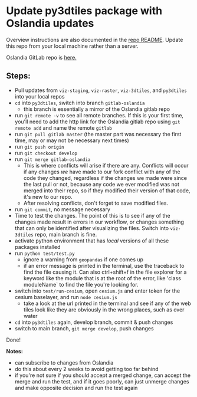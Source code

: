 # Update py3dtiles package with Oslandia updates

Overview instructions are also documented in the [repo README](https://github.com/PermafrostDiscoveryGateway/py3dtiles/blob/main/README.rst). Update this repo from your local machine rather than a server.

Oslandia GitLab repo is [here.](https://gitlab.com/Oslandia/py3dtiles) 

## Steps:
- Pull updates from `viz-staging`, `viz-raster`, `viz-3dtiles`, and `py3dtiles` into your local repos
- `cd` into `py3dtiles`, switch into branch `gitlab-oslandia`
    - this branch is essentially a mirror of the Oslandia gitlab repo
- run `git remote -v` to see all remote branches. If this is your first time, you'll need to add the http link for the Oslandia gitlab repo using `git remote add` and name the remote `gitlab`
- run `git pull gitlab master` (the master part was necessary the first time, may or may not be necessary next times)
- run `git push origin`
- run `git checkout develop`
- run `git merge gitlab-oslandia`
    - This is where conflicts will arise if there are any. Conflicts will occur if any changes _we_ have made to our fork conflict with any of the code they changed, regardless if the changes we made were since the last pull or not, because any code we ever modified was not merged into their repo, so if they modified their version of that code, it's new to our repo.
    - After resolving conflicts, don't forget to save modified files.
- run `git commit`, no message necessary
- Time to test the changes. The point of this is to see if any of the changes made result in errors in our workflow, or changes something that can only be identified after visualizing the files. Switch into `viz-3dtiles` repo, main branch is fine.
- activate python environment that has _local_ versions of all these packages installed
- run `python test/test.py`
    - ignore a warning from `geopandas` if one comes up
    - if an error message is printed in the terminal, use the traceback to find the file causing it. Can also ctrl+shift+f in the file explorer for a keyword like the module that is at the root of the error, like 'class moduleName` to find the file you're looking for.
- switch into `test/run-cesium`, open `cesium.js` and enter token for the cesium baselayer, and run `node cesium.js`
    - take a look at the url printed in the terminal and see if any of the web tiles look like they are obviously in the wrong places, such as over water
- `cd` into `py3dtiles` again, develop branch, commit & push changes 
- switch to main branch, `git merge develop`, push changes

Done!

**Notes:**
- can subscribe to changes from Oslandia
- do this about every 2 weeks to avoid getting too far behind
- if you're not sure if you should accept a merged change, can accept the merge and run the test, and if it goes poorly, can just unmerge changes and make opposite decision and run the test again